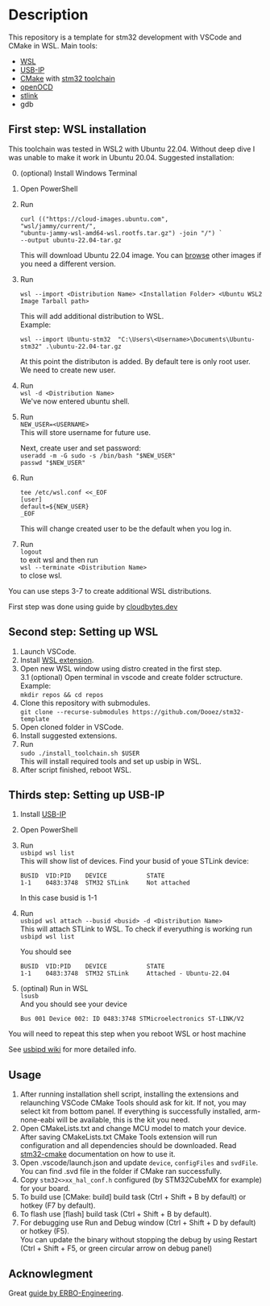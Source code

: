 # Description
This repository is a template for stm32 development with VSCode and CMake in WSL.
Main tools:
- [WSL](https://learn.microsoft.com/en-us/windows/wsl/)  
- [USB-IP](https://github.com/dorssel/usbipd-win/releases)  
- [CMake](https://cmake.org/) with [stm32 toolchain](https://github.com/ObKo/stm32-cmake/)
- [openOCD](https://openocd.org/)  
- [stlink](https://github.com/stlink-org/stlink)  
- gdb


## First step: WSL installation
This toolchain was tested in WSL2 with Ubuntu 22.04. Without deep dive I was unable to make it work in Ubuntu 20.04.
Suggested installation:  

0. (optional) Install Windows Terminal
1. Open PowerShell
2. Run
    ```
    curl (("https://cloud-images.ubuntu.com",
    "wsl/jammy/current/",
    "ubuntu-jammy-wsl-amd64-wsl.rootfs.tar.gz") -join "/") `
    --output ubuntu-22.04-tar.gz
    ```
    This will download Ubuntu 22.04 image. You can [browse](https://cloud-images.ubuntu.com/wsl) other images if you need a different version.  
3. Run
    ```
    wsl --import <Distribution Name> <Installation Folder> <Ubuntu WSL2 Image Tarball path>
    ```
    This will add additional distribution to WSL.  
    Example: 

    ```
    wsl --import Ubuntu-stm32  "C:\Users\<Username>\Documents\Ubuntu-stm32" .\ubuntu-22.04-tar.gz
    ```
    At this point the distributon is added. By default tere is only root user. We need to create new user.  
4. Run  
`wsl -d <Distribution Name>`   
We've now entered ubuntu shell.  
1. Run  
`NEW_USER=<USERNAME>`   
This will store username for future use.  
  
    Next, create user and set password:  
    `useradd -m -G sudo -s /bin/bash "$NEW_USER"`  
    `passwd "$NEW_USER"`  
1. Run
    ```
    tee /etc/wsl.conf <<_EOF
    [user]
    default=${NEW_USER}
    _EOF
    ```
    This will change created user to be the default when you log in.  
2. Run  
`logout`  
to exit wsl and then run   
`wsl --terminate <Distribution Name>`  
to close wsl.

You can use steps 3-7 to create additional WSL distributions.

First step was done using guide by [cloudbytes.dev](https://cloudbytes.dev/snippets/how-to-install-multiple-instances-of-ubuntu-in-wsl2)

## Second step: Setting up WSL
1. Launch VSCode.
2. Install [WSL extension](https://marketplace.visualstudio.com/items?itemName=ms-vscode-remote.remote-wsl).
3. Open new WSL window using distro created in the first step.  
3.1 (optional) Open terminal in vscode and create folder sctructure.
Example:  
`mkdir repos && cd repos`
4. Clone this repository with submodules.  
`git clone --recurse-submodules https://github.com/Dooez/stm32-template`  
5. Open cloned folder in VSCode.
6. Install suggested extensions.
7. Run  
`sudo ./install_toolchain.sh $USER`  
This will install required tools and set up usbip in WSL.
8. After script finished, reboot WSL.


## Thirds step: Setting up USB-IP

1. Install [USB-IP](https://github.com/dorssel/usbipd-win/releases)
2. Open PowerShell
3. Run  
`usbipd wsl list`  
    This will show list of devices. Find your busid of youe STLink device:
    ```
    BUSID  VID:PID    DEVICE           STATE
    1-1    0483:3748  STM32 STLink     Not attached
    ```
    In this case busid is 1-1
4. Run  
`usbipd wsl attach --busid <busid> -d <Distribution Name>`  
This will attach STLink to WSL. To check if everyuthing is working run  
`usbipd wsl list`  

    You should see 
    ```
    BUSID  VID:PID    DEVICE           STATE
    1-1    0483:3748  STM32 STLink     Attached - Ubuntu-22.04
    ```
5. (optinal) Run in WSL  
`lsusb`  
And you should see your device
    ```
    Bus 001 Device 002: ID 0483:3748 STMicroelectronics ST-LINK/V2
    ```

You will need to repeat this step when you reboot WSL or host machine

See [usbipd wiki](https://github.com/dorssel/usbipd-win/wiki/WSL-support) for more detailed info.

## Usage

1. After running installation shell script, installing the extensions and relaunching VSCode CMake Tools should ask for kit. If not, you may select kit from bottom panel. If everything is successfully installed, arm-none-eabi will be available, this is the kit you need.
2. Open CMakeLists.txt and change MCU model to match your device. After saving CMakeLists.txt CMake Tools extension will run configuration and all dependencies should be downloaded. Read [stm32-cmake](https://github.com/ObKo/stm32-cmake/) documentation on how to use it.
3. Open .vscode/launch.json and update `device`, `configFiles` and `svdFile`. You can find .svd file in the folder if CMake ran successfully.
4. Copy `stm32<>xx_hal_conf.h` configured (by STM32CubeMX for example) for your board.
5. To build use [CMake: build] build task (Ctrl + Shift + B by default) or hotkey (F7 by default).
6. To flash use [flash] build task (Ctrl + Shift + B by default).
7. For debugging use Run and Debug window (Ctrl + Shift + D by default) or hotkey (F5).  
You can update the binary without stopping the debug by using Restart (Ctrl + Shift + F5, or green circular arrow on debug panel)

## Acknowlegment
Great [guide by ERBO-Engineering](https://medium.com/@erbo-engineering/using-vs-code-for-embedded-stm32-development-14405ed4ac82).